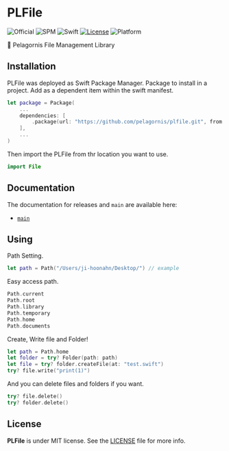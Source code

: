 # PLFile
![Official](https://img.shields.io/badge/project-official-green.svg?colorA=303033&colorB=226af6&label=Pelagornis)
![SPM](https://img.shields.io/badge/SPM-compatible-brightgreen.svg)
![Swift](https://img.shields.io/badge/Swift-5.7-orange.svg)
[![License](https://img.shields.io/github/license/pelagornis/plfile)](https://github.com/pelagornis/plfile/blob/main/LICENSE)
![Platform](https://img.shields.io/badge/platforms-macOS%2010.5-red)

📁 Pelagornis File Management Library

## Installation
PLFile was deployed as Swift Package Manager. Package to install in a project. Add as a dependent item within the swift manifest.
```swift
let package = Package(
    ...
    dependencies: [
        .package(url: "https://github.com/pelagornis/plfile.git", from: "1.0.5")
    ],
    ...
)
```
Then import the PLFile from thr location you want to use.

```swift
import File
```

## Documentation
The documentation for releases and ``main`` are available here:
- [``main``](https://pelagornis.github.io/plfile/main/documentation/file)


## Using

Path Setting.
```swift
let path = Path("/Users/ji-hoonahn/Desktop/") // example
```

Easy access path.
```swift
Path.current
Path.root
Path.library
Path.temporary
Path.home
Path.documents
```

Create, Write file and Folder!
```swift
let path = Path.home
let folder = try? Folder(path: path)
let file = try? folder.createFile(at: "test.swift")
try? file.write("print(1)")
```

And you can delete files and folders if you want.

```swift
try? file.delete()
try? folder.delete()
```

## License
**PLFile** is under MIT license. See the [LICENSE](LICENSE) file for more info.
